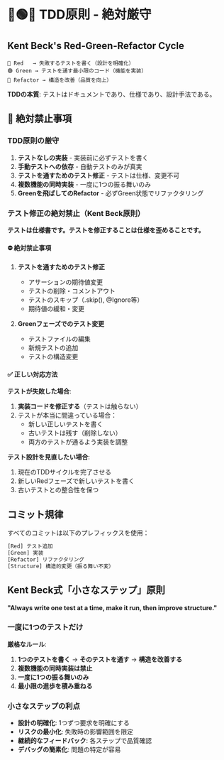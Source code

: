 # 🔴🟢🔵 TDD原則 - 絶対厳守

## Kent Beck's Red-Green-Refactor Cycle

```
🔴 Red   → 失敗するテストを書く（設計を明確化）
🟢 Green → テストを通す最小限のコード（機能を実装）
🔵 Refactor → 構造を改善（品質を向上）
```

**TDDの本質**: テストはドキュメントであり、仕様であり、設計手法である。

## 🚫 絶対禁止事項

### TDD原則の厳守

1. **テストなしの実装** - 実装前に必ずテストを書く
2. **手動テストへの依存** - 自動テストのみが真実
3. **テストを通すためのテスト修正** - テストは仕様、変更不可
4. **複数機能の同時実装** - 一度に1つの振る舞いのみ
5. **Greenを飛ばしてのRefactor** - 必ずGreen状態でリファクタリング

### テスト修正の絶対禁止（Kent Beck原則）

**テストは仕様書です。テストを修正することは仕様を歪めることです。**

#### ⛔ 絶対禁止事項

1. **テストを通すためのテスト修正**
   - アサーションの期待値変更
   - テストの削除・コメントアウト
   - テストのスキップ（.skip(), @Ignore等）
   - 期待値の緩和・変更

2. **Greenフェーズでのテスト変更**
   - テストファイルの編集
   - 新規テストの追加
   - テストの構造変更

#### ✅ 正しい対応方法

**テストが失敗した場合**:
1. **実装コードを修正する**（テストは触らない）
2. テストが本当に間違っている場合：
   - 新しい正しいテストを書く
   - 古いテストは残す（削除しない）
   - 両方のテストが通るよう実装を調整

**テスト設計を見直したい場合**:
1. 現在のTDDサイクルを完了させる
2. 新しいRedフェーズで新しいテストを書く
3. 古いテストとの整合性を保つ

## コミット規律

すべてのコミットは以下のプレフィックスを使用：

```bash
[Red] テスト追加
[Green] 実装
[Refactor] リファクタリング
[Structure] 構造的変更（振る舞い不変）
```

## Kent Beck式「小さなステップ」原則

**"Always write one test at a time, make it run, then improve structure."**

### 一度に1つのテストだけ

**厳格なルール**:
1. **1つのテストを書く** → **そのテストを通す** → **構造を改善する**
2. **複数機能の同時実装は禁止**
3. **一度に1つの振る舞いのみ**
4. **最小限の進歩を積み重ねる**

### 小さなステップの利点

- **設計の明確化**: 1つずつ要求を明確にする
- **リスクの最小化**: 失敗時の影響範囲を限定
- **継続的なフィードバック**: 各ステップで品質確認
- **デバッグの簡素化**: 問題の特定が容易